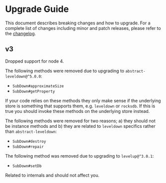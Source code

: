 # Upgrade Guide

This document describes breaking changes and how to upgrade. For a complete list of changes including minor and patch releases, please refer to the [changelog](CHANGELOG.md).

## v3

Dropped support for node 4.

The following methods were removed due to upgrading to `abstract-leveldown@^5.0.0`:

- `SubDown#approximateSize`
- `SubDown#getProperty`

If your code relies on these methods they only make sense if the underlying store is something that supports them, e.g. `leveldown` or `rocksdb`. If this is true you should invoke these methods on the underlying store instead.

The following methods were removed for two reasons; a) they should not be instance methods and b) they are related to `leveldown` specifics rather than `abstract-leveldown`:

- `SubDown#destroy`
- `SubDown#repair`

The following method was removed due to upgrading to `levelup@^3.0.1`:

- `SubDown#setDb`

Related to internals and should not affect you.

